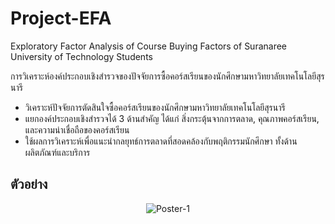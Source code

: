# Project-EFA

Exploratory Factor Analysis of Course Buying Factors of Suranaree University of Technology Students

การวิเคราะห์องค์ประกอบเชิงสำรวจของปัจจัยการซื้อคอร์สเรียนของนักศึกษามหาวิทยาลัยเทคโนโลยีสุรนารี

- วิเคราะห์ปัจจัยการตัดสินใจซื้อคอร์สเรียนของนักศึกษามหาวิทยาลัยเทคโนโลยีสุรนารี
- แยกองค์ประกอบเชิงสำรวจได้ 3 ด้านสำคัญ ได้แก่ สิ่งกระตุ้นจากการตลาด, คุณภาพคอร์สเรียน, และความน่าเชื่อถือของคอร์สเรียน
- ใช้ผลการวิเคราะห์เพื่อแนะนำกลยุทธ์การตลาดที่สอดคล้องกับพฤติกรรมนักศึกษา ทั้งด้านผลิตภัณฑ์และบริการ

## ตัวอย่าง

<div align="center">
  <img src="https://github.com/user-attachments/assets/7f507b76-2765-473b-b610-e0d1a10fc619" alt="Poster-1">
</div>
